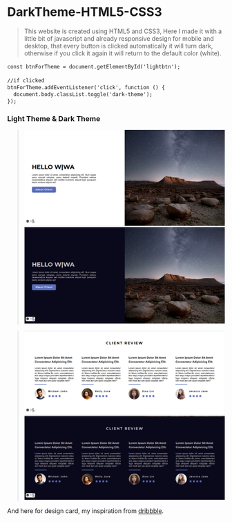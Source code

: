 # DarkTheme-HTML5-CSS3

> This website is created using HTML5 and CSS3,
Here I made it with a little bit of javascript and already responsive design for mobile and desktop,
that every button is clicked automatically it will turn dark, otherwise if you click it again it will return to the default color (white).

```
const btnForTheme = document.getElementById('lightbtn');

//if clicked 
btnForTheme.addEventListener('click', function () {
  document.body.classList.toggle('dark-theme');
});

```

### Light Theme & Dark Theme
> ![This is a alt text.](/SS-result/SS_wiwa-1.png "wiwa_SS-1")
  ![This is a alt text.](/SS-result/SS_wiwa-2.png "wiwa_SS-2")
 
> ![This is a alt text.](/SS-result/SS_wiwa-3.png "wiwa_SS-3")
  ![This is a alt text.](/SS-result/SS_wiwa-4.png "wiwa_SS-4")


And here for design card, my inspiration from [dribbble](https://cdn.dribbble.com/users/354067/screenshots/15376603/media/b66ac15cb601e4c233d9ce6ef37cff0f.jpg). 
